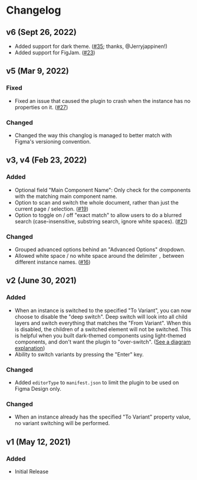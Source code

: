 # Changelog

## v6 (Sept 26, 2022)

-   Added support for dark theme. ([#35](https://github.com/brightlayer-ui/figma-plugins/issues/35); thanks, @Jerryjappinen!)
-   Added support for FigJam. ([#23](https://github.com/brightlayer-ui/figma-plugins/issues/23))

## v5 (Mar 9, 2022)

### Fixed

-   Fixed an issue that caused the plugin to crash when the instance has no properties on it. ([#27](https://github.com/brightlayer-ui/figma-plugins/issues/27))

### Changed

-   Changed the way this changlog is managed to better match with Figma's versioning convention.

## v3, v4 (Feb 23, 2022)

### Added

-   Optional field "Main Component Name": Only check for the components with the matching main component name.
-   Option to scan and switch the whole document, rather than just the current page / selection. ([#19](https://github.com/brightlayer-ui/figma-plugins/issues/19))
-   Option to toggle on / off "exact match" to allow users to do a blurred search (case-insensitive, substring search, ignore white spaces). ([#21](https://github.com/brightlayer-ui/figma-plugins/issues/21))

### Changed

-   Grouped advanced options behind an "Advanced Options" dropdown.
-   Allowed white space / no white space around the delimiter `,` between different instance names. ([#16](https://github.com/brightlayer-ui/figma-plugins/issues/16))

## v2 (June 30, 2021)

### Added

-   When an instance is switched to the specified "To Variant", you can now choose to disable the "deep switch". Deep switch will look into all child layers and switch everything that matches the "From Variant". When this is disabled, the children of a switched element will not be switched. This is helpful when you built dark-themed components using light-themed components, and don't want the plugin to "over-switch". ([See a diagram explanation](./_assets_/deep-switch-diagram.png))
-   Ability to switch variants by pressing the "Enter" key.

### Changed

-   Added `editorType` to `manifest.json` to limit the plugin to be used on Figma Design only.

### Changed

-   When an instance already has the specified "To Variant" property value, no variant switching will be performed.

## v1 (May 12, 2021)

### Added

-   Initial Release
